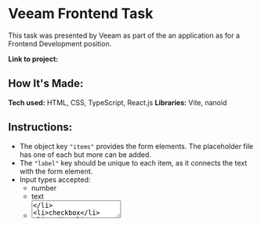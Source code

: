 # Veeam Frontend Task

This task was presented by Veeam as part of the an application as for a Frontend Development position.

**Link to project:**

## How It's Made:

**Tech used:** HTML, CSS, TypeScript, React.js
**Libraries:** Vite, nanoid

## Instructions:

- The object key `"items"` provides the form elements.
  The placeholder file has one of each but more can be added.
- The `"label"` key should be unique to each item, as it connects the text with the form element.
- Input types accepted:
  - number
  - text
  - <textarea>
  - checkbox
  - radio
  - date
- Date default value is today.
